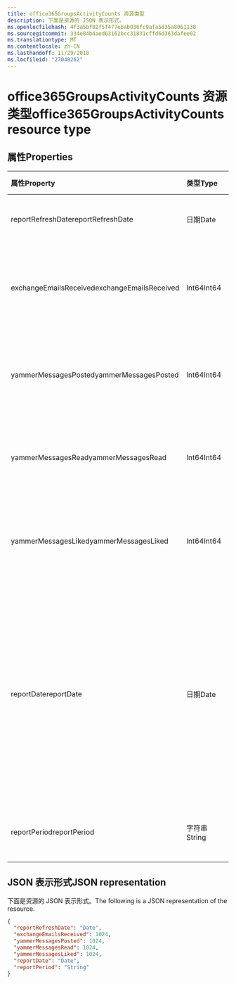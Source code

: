 ```yaml
---
title: office365GroupsActivityCounts 资源类型
description: 下面是资源的 JSON 表示形式。
ms.openlocfilehash: 4f3a5bf02f5f477ebab036fc9afa5d35a8061138
ms.sourcegitcommit: 334e84b4aed63162bcc31831cffd6d363dafee02
ms.translationtype: MT
ms.contentlocale: zh-CN
ms.lasthandoff: 11/29/2018
ms.locfileid: "27048262"
---
```

# <a name="office365groupsactivitycounts-resource-type"></a><span data-ttu-id="9ddab-103">office365GroupsActivityCounts 资源类型</span><span class="sxs-lookup"><span data-stu-id="9ddab-103">office365GroupsActivityCounts resource type</span></span>

## <a name="properties"></a><span data-ttu-id="9ddab-104">属性</span><span class="sxs-lookup"><span data-stu-id="9ddab-104">Properties</span></span>

| <span data-ttu-id="9ddab-105">属性</span><span class="sxs-lookup"><span data-stu-id="9ddab-105">Property</span></span>               | <span data-ttu-id="9ddab-106">类型</span><span class="sxs-lookup"><span data-stu-id="9ddab-106">Type</span></span>   | <span data-ttu-id="9ddab-107">说明</span><span class="sxs-lookup"><span data-stu-id="9ddab-107">Description</span></span>                              |
| :--------------------- | :----- | ---------------------------------------- |
| <span data-ttu-id="9ddab-108">reportRefreshDate</span><span class="sxs-lookup"><span data-stu-id="9ddab-108">reportRefreshDate</span></span>      | <span data-ttu-id="9ddab-109">日期</span><span class="sxs-lookup"><span data-stu-id="9ddab-109">Date</span></span>   | <span data-ttu-id="9ddab-110">内容最晚日期。</span><span class="sxs-lookup"><span data-stu-id="9ddab-110">The latest date of the content.</span></span>          |
| <span data-ttu-id="9ddab-111">exchangeEmailsReceived</span><span class="sxs-lookup"><span data-stu-id="9ddab-111">exchangeEmailsReceived</span></span> | <span data-ttu-id="9ddab-112">Int64</span><span class="sxs-lookup"><span data-stu-id="9ddab-112">Int64</span></span>  | <span data-ttu-id="9ddab-113">通过组邮箱收到的电子邮件数。</span><span class="sxs-lookup"><span data-stu-id="9ddab-113">The number of emails received by Group mailboxes.</span></span> |
| <span data-ttu-id="9ddab-114">yammerMessagesPosted</span><span class="sxs-lookup"><span data-stu-id="9ddab-114">yammerMessagesPosted</span></span>   | <span data-ttu-id="9ddab-115">Int64</span><span class="sxs-lookup"><span data-stu-id="9ddab-115">Int64</span></span>  | <span data-ttu-id="9ddab-116">发布到 Yammer 组的消息数。</span><span class="sxs-lookup"><span data-stu-id="9ddab-116">The number of messages posted to Yammer groups.</span></span> |
| <span data-ttu-id="9ddab-117">yammerMessagesRead</span><span class="sxs-lookup"><span data-stu-id="9ddab-117">yammerMessagesRead</span></span>     | <span data-ttu-id="9ddab-118">Int64</span><span class="sxs-lookup"><span data-stu-id="9ddab-118">Int64</span></span>  | <span data-ttu-id="9ddab-119">Yammer 组中读取的消息数。</span><span class="sxs-lookup"><span data-stu-id="9ddab-119">The number of messages read in Yammer groups.</span></span> |
| <span data-ttu-id="9ddab-120">yammerMessagesLiked</span><span class="sxs-lookup"><span data-stu-id="9ddab-120">yammerMessagesLiked</span></span>    | <span data-ttu-id="9ddab-121">Int64</span><span class="sxs-lookup"><span data-stu-id="9ddab-121">Int64</span></span>  | <span data-ttu-id="9ddab-122">喜欢 Yammer 组中的消息数。</span><span class="sxs-lookup"><span data-stu-id="9ddab-122">The number of messages liked in Yammer groups.</span></span> |
| <span data-ttu-id="9ddab-123">reportDate</span><span class="sxs-lookup"><span data-stu-id="9ddab-123">reportDate</span></span>             | <span data-ttu-id="9ddab-124">日期</span><span class="sxs-lookup"><span data-stu-id="9ddab-124">Date</span></span>   | <span data-ttu-id="9ddab-125">大量的电子邮件发送到组邮箱或日期已发布、 读取或喜欢 Yammer 组中的邮件数</span><span class="sxs-lookup"><span data-stu-id="9ddab-125">The date on which a number of emails were sent to a group mailbox or a number of messages were posted, read, or liked in a Yammer group</span></span> |
| <span data-ttu-id="9ddab-126">reportPeriod</span><span class="sxs-lookup"><span data-stu-id="9ddab-126">reportPeriod</span></span>           | <span data-ttu-id="9ddab-127">字符串</span><span class="sxs-lookup"><span data-stu-id="9ddab-127">String</span></span> | <span data-ttu-id="9ddab-128">报告涵盖天数。</span><span class="sxs-lookup"><span data-stu-id="9ddab-128">The number of days the report covers.</span></span>    |

## <a name="json-representation"></a><span data-ttu-id="9ddab-129">JSON 表示形式</span><span class="sxs-lookup"><span data-stu-id="9ddab-129">JSON representation</span></span>

<span data-ttu-id="9ddab-130">下面是资源的 JSON 表示形式。</span><span class="sxs-lookup"><span data-stu-id="9ddab-130">The following is a JSON representation of the resource.</span></span>

<!-- {
  "blockType": "resource",
  "@odata.type": "microsoft.graph.office365GroupsActivityCounts"
} -->

```json
{
  "reportRefreshDate": "Date", 
  "exchangeEmailsReceived": 1024, 
  "yammerMessagesPosted": 1024, 
  "yammerMessagesRead": 1024, 
  "yammerMessagesLiked": 1024, 
  "reportDate": "Date", 
  "reportPeriod": "String"
}
```
